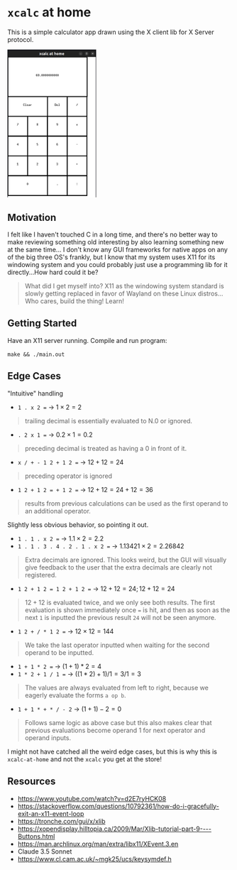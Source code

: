 # `xcalc` at home

This is a simple calculator app drawn using the X client lib for X Server protocol.

<img src="./xcalc-at-home.png" width="200px">

## Motivation
I felt like I haven't touched C in a long time, and there's no better way to make
reviewing something old interesting by also learning something new at the same time...
I don't know any GUI frameworks for native apps on any of the big three OS's frankly, but I know that 
my system uses X11 for its windowing system and you could probably just use a programming lib
for it directly...How hard could it be?

> What did I get myself into? X11 as the windowing system standard is slowly getting replaced in favor of Wayland on these Linux distros...
> Who cares, build the thing! Learn!

## Getting Started

Have an X11 server running. Compile and run program:
```
make && ./main.out
```

## Edge Cases
"Intuitive" handling
- `1 . x 2 =` -> $1 \times 2 = 2$
> trailing decimal is essentially evaluated to N.0 or ignored.

- `. 2 x 1 =` -> $0.2 \times 1 = 0.2$
> preceding decimal is treated as having a 0 in front of it.

- `x / + - 1 2 + 1 2 =` -> $12 + 12 = 24$
> preceding operator is ignored

- `1 2 + 1 2 = + 1 2 =` -> $12 + 12 = 24 + 12 = 36$
> results from previous calculations can be used as the first operand to an additional operator.

Slightly less obvious behavior, so pointing it out.
- `1 . 1 . x 2 =` -> $1.1 \times 2 = 2.2$
- `1 . 1 . 3 . 4 . 2 . 1 . x 2 =` -> $1.13421 \times 2 = 2.26842$
> Extra decimals are ignored. This looks weird, but the GUI will visually give feedback to the user
> that the extra decimals are clearly not registered.

- `1 2 + 1 2 = 1 2 + 1 2 =` -> $12 + 12 = 24; 12 + 12 = 24$
> $12 + 12$ is evaluated twice, and we only see both results.
> The first evaluation is shown immediately once `=` is hit, and then as soon as the next `1` is inputted
> the previous result `24` will not be seen anymore.

- `1 2 + / * 1 2 =` -> $12 \times 12 = 144$
> We take the last operator inputted when waiting for the second operand to be inputted.

- `1 + 1 * 2 =` -> $(1+1) * 2 = 4$
- `1 * 2 + 1 / 1 =` -> $((1 * 2) + 1) / 1 = 3 / 1 = 3$
> The values are always evaluated from left to right, because we eagerly evaluate the forms `a op b`.

- `1 + 1 * + * / - 2` -> $(1 + 1) - 2 = 0$
> Follows same logic as above case but this also makes clear that previous evaluations become operand 1 for next operator and operand inputs.

I might not have catched all the weird edge cases, but this is why this is `xcalc-at-home` and not the `xcalc` you get at the store!

## Resources
- https://www.youtube.com/watch?v=d2E7ryHCK08
- https://stackoverflow.com/questions/10792361/how-do-i-gracefully-exit-an-x11-event-loop
- https://tronche.com/gui/x/xlib
- https://xopendisplay.hilltopia.ca/2009/Mar/Xlib-tutorial-part-9----Buttons.html
- https://man.archlinux.org/man/extra/libx11/XEvent.3.en
- Claude 3.5 Sonnet 
- https://www.cl.cam.ac.uk/~mgk25/ucs/keysymdef.h
